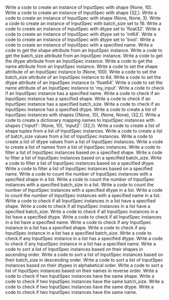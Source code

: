 Write a code to create an instance of InputSpec with shape (None, 10).
Write a code to create an instance of InputSpec with shape (32,).
Write a code to create an instance of InputSpec with shape (None, None, 3).
Write a code to create an instance of InputSpec with batch_size set to 16.
Write a code to create an instance of InputSpec with dtype set to 'float32'.
Write a code to create an instance of InputSpec with dtype set to 'int64'.
Write a code to create an instance of InputSpec with dtype set to 'bool'.
Write a code to create an instance of InputSpec with a specified name.
Write a code to get the shape attribute from an InputSpec instance.
Write a code to get the batch_size attribute from an InputSpec instance.
Write a code to get the dtype attribute from an InputSpec instance.
Write a code to get the name attribute from an InputSpec instance.
Write a code to set the shape attribute of an InputSpec instance to (None, 100).
Write a code to set the batch_size attribute of an InputSpec instance to 64.
Write a code to set the dtype attribute of an InputSpec instance to 'float64'.
Write a code to set the name attribute of an InputSpec instance to 'my_input'.
Write a code to check if an InputSpec instance has a specified name.
Write a code to check if an InputSpec instance has a specified shape.
Write a code to check if an InputSpec instance has a specified batch_size.
Write a code to check if an InputSpec instance has a specified dtype.
Write a code to create a list of InputSpec instances with shapes [(None, 10), (None, None), (32,)].
Write a code to create a dictionary mapping names to InputSpec instances with shapes {'input1': (None, 10), 'input2': (32,)}.
Write a code to create a list of shape tuples from a list of InputSpec instances.
Write a code to create a list of batch_size values from a list of InputSpec instances.
Write a code to create a list of dtype values from a list of InputSpec instances.
Write a code to create a list of names from a list of InputSpec instances.
Write a code to filter a list of InputSpec instances based on a specified shape.
Write a code to filter a list of InputSpec instances based on a specified batch_size.
Write a code to filter a list of InputSpec instances based on a specified dtype.
Write a code to filter a list of InputSpec instances based on a specified name.
Write a code to count the number of InputSpec instances with a specified shape in a list.
Write a code to count the number of InputSpec instances with a specified batch_size in a list.
Write a code to count the number of InputSpec instances with a specified dtype in a list.
Write a code to count the number of InputSpec instances with a specified name in a list.
Write a code to check if all InputSpec instances in a list have a specified shape.
Write a code to check if all InputSpec instances in a list have a specified batch_size.
Write a code to check if all InputSpec instances in a list have a specified dtype.
Write a code to check if all InputSpec instances in a list have a specified name.
Write a code to check if any InputSpec instance in a list has a specified shape.
Write a code to check if any InputSpec instance in a list has a specified batch_size.
Write a code to check if any InputSpec instance in a list has a specified dtype.
Write a code to check if any InputSpec instance in a list has a specified name.
Write a code to sort a list of InputSpec instances based on their shapes in ascending order.
Write a code to sort a list of InputSpec instances based on their batch_size in descending order.
Write a code to sort a list of InputSpec instances based on their dtypes in alphabetical order.
Write a code to sort a list of InputSpec instances based on their names in reverse order.
Write a code to check if two InputSpec instances have the same shape.
Write a code to check if two InputSpec instances have the same batch_size.
Write a code to check if two InputSpec instances have the same dtype.
Write a code to check if two InputSpec instances have the same name.